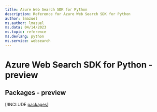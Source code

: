 ```yaml
---
title: Azure Web Search SDK for Python
description: Reference for Azure Web Search SDK for Python
author: lmazuel
ms.author: lmazuel
ms.data: 04/14/2023
ms.topic: reference
ms.devlang: python
ms.service: websearch
---
```

# Azure Web Search SDK for Python - preview
## Packages - preview
[!INCLUDE [packages](web-search-index.md)]
